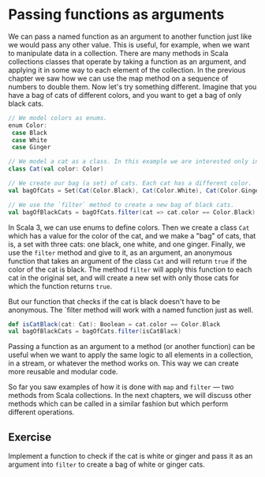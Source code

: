 # Passing functions as arguments

We can pass a named function as an argument to another function just like we would pass any other value. 
This is useful, for example, when we want to manipulate data in a collection. 
There are many methods in Scala collections classes that operate by taking a function as an argument, and applying it in some way to each element of the collection. 
In the previous chapter we saw how we can use the map method on a sequence of numbers to double them. 
Now let's try something different. 
Imagine that you have a bag of cats of different colors, and you want to get a bag of only black cats.

```scala
// We model colors as enums.
enum Color:
 case Black
 case White
 case Ginger

// We model a cat as a class. In this example we are interested only in color of the cat.
class Cat(val color: Color)

// We create our bag (a set) of cats. Each cat has a different color.
val bagOfCats = Set(Cat(Color.Black), Cat(Color.White), Cat(Color.Ginger))

// We use the `filter` method to create a new bag of black cats.  
val bagOfBlackCats = bagOfCats.filter(cat => cat.color == Color.Black)
```

In Scala 3, we can use enums to define colors. 
Then we create a class `Cat` which has a value for the color of the cat, and we make a "bag" of cats, that is, a set with three cats: one black, one white, and one ginger. 
Finally, we use the `filter` method and give to it, as an argument, an anonymous function that  takes an argument of the class `Cat` and will return `true` if the color of the cat is black. 
The method `filter` will apply this function to each cat in the original set, and will create a new set with only those cats for which the function returns `true`.

But our function that checks if the cat is black doesn't have to be anonymous. The `filter method will work with a named function just as well.

```scala
def isCatBlack(cat: Cat): Boolean = cat.color == Color.Black
val bagOfBlackCats = bagOfCats.filter(isCatBlack)
```

Passing a function as an argument to a method (or another function) can be useful when we want to apply the same logic to all elements in a collection, in a stream, or whatever the method works on. This way we can create more reusable and modular code.

So far you saw examples of how it is done with `map` and `filter` — two methods from Scala collections. In the next chapters, we will discuss other methods which can be called in a similar fashion but which perform different operations.

## Exercise 

Implement a function to check if the cat is white or ginger and pass it as an argument into `filter` to create a bag of white or ginger cats. 